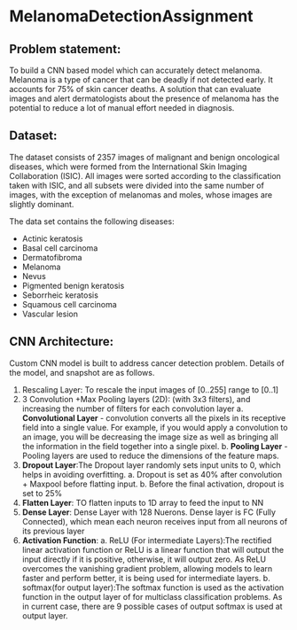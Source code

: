 # MelanomaDetectionAssignment
## Problem statement: 
  To build a CNN based model which can accurately detect melanoma. Melanoma is a type of cancer that can be deadly if not detected early. It accounts for 75% of skin cancer deaths. A solution that can evaluate images and alert dermatologists about the presence of melanoma has the potential to reduce a lot of manual effort needed in diagnosis.

## Dataset:
The dataset consists of 2357 images of malignant and benign oncological diseases, which were formed from the International Skin Imaging Collaboration (ISIC). All images were sorted according to the classification taken with ISIC, and all subsets were divided into the same number of images, with the exception of melanomas and moles, whose images are slightly dominant.


The data set contains the following diseases:
 - Actinic keratosis
 - Basal cell carcinoma
 - Dermatofibroma
 - Melanoma
 - Nevus
 - Pigmented benign keratosis
 - Seborrheic keratosis
 - Squamous cell carcinoma
 - Vascular lesion

## CNN Architecture:
Custom CNN model is built to address cancer detection problem. Details of the model, and snapshot are as follows.
1. Rescaling Layer: To rescale the input images of [0..255] range to [0..1]
2. 3 Convolution +Max Pooling layers (2D): (with 3x3 filters), and increasing the number of filters for each convolution layer
  a. **Convolutional Layer** - convolution converts all the pixels in its receptive field into a single value. For example, if you would apply a convolution to an image, you will be decreasing the image size as well as bringing all the information in the field together into a single pixel.
  b. **Pooling Layer** - Pooling layers are used to reduce the dimensions of the feature maps. 
3. **Dropout Layer**:The Dropout layer randomly sets input units to 0, which helps in avoiding overfitting.
     a. Dropout is set as 40% after convolution + Maxpool before flatting input.
     b. Before the final activation, dropout is set to 25%
4. **Flatten Layer**: TO flatten inputs to 1D array to feed the input to NN
5. **Dense Layer**: Dense Layer with 128 Nuerons. Dense layer is FC (Fully Connected),  which mean each neuron receives input from all neurons of its previous layer
6. **Activation Function**:
   a. ReLU (For intermediate Layers):The rectified linear activation function or ReLU is a linear function that will output the input directly if it is positive, otherwise, it will output zero. As ReLU overcomes the vanishing gradient problem, allowing models to learn faster and perform better, it is being used for intermediate layers.
   b. softmax(for output layer):The softmax function is used as the activation function in the output layer of for multiclass classification problems. As in current case, there are 9 possible cases of output softmax is used at output layer.